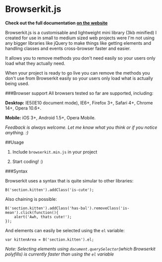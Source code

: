 Browserkit.js
=============

**Check out the full documentation [on the website](http://browserkitjs.com)**

Browserkit.js is a customisable and lightweight mini library (3kb minified) I created for use in small to medium sized web projects were I'm not using any bigger libraries like jQuery to make things like getting elements and handling classes and events cross-browser faster and easier.

It allows you to remove methods you don't need easily so your users only load what they actually need.

When your project is ready to go live you can remove the methods you don't use from Browserkit easily so your users only load what is actually being used.

###Browser support
All browsers tested so far are supported, including:

**Desktop:** IE5(IE10 document mode), IE6+, Firefox 3+, Safari 4+, Chrome 14+, Opera 10.6+.

**Mobile:** iOS 3+, Android 1.5+, Opera Mobile.

*Feedback is always welcome. Let me know what you think or if you notice anything. :)*

##Usage

1. Include `browserkit.min.js` in your project
    <script src='browserkit.min.js'></script>

2. Start coding! :)

###Syntax

Browserkit uses a syntax that is quite simular to other libraries:

    B('section.kitten').addClass('is-cute');

Also chaining is possible:

	B('section.kitten').addClass('has-bal').removeClass('is-mean').click(function(){
		alert('Awh, thats cute!');
	});

And elements can easily be selected using the `el` variable:

	var kittenArea = B('section.kitten').el;

*Note: Selecting elements using `document.querySelector`(which Browserkit polyfills) is currently faster than using the `el` variable*
